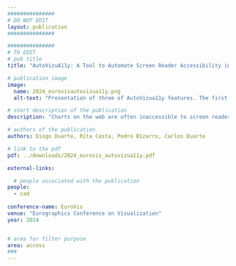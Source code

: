 ```yaml
---
###############
# DO NOT EDIT
layout: publication
###############

###############
# TO EDIT
# pub title
title: "AutoVizuA11y: A Tool to Automate Screen Reader Accessibility in Charts"

# publication image
image:
  name: 2024_eurovisautovizua11y.png
  alt-text: "Presentation of three of AutoVizua11y features. The first chart highlights the description feature. It shows a chart with an overlaid label with the text 'Calories per piece of fruit, bar chart. Automatic description: The data shows that bananas and grapes have the ...'. The second chart highlights the data insights feature. It shows a chart with a label with a Alt plus Shift + K shortcut and the text 'The value is 42.18 above the average'. The third and final chart highlights the navigation feature. It shows a chart with two Right Arrow keyboard symbols and the text 'Bananas: 105 calories'." # provide a short description for the image #a11y

# short description of the publication
description: "Charts on the web are often inaccessible to screen reader users due to the lack of expertise and time data visualization experts have for creating accessible charts. To address this, we developed AutoVizuA11y, a tool that automates accessibility features for web-based charts, generating human-like descriptions, statistical insights, and providing keyboard navigation. In usability tests with fifteen screen reader users, thirteen praised AutoVizuA11y for its intuitive design and rich information, achieving an average task completion time of 66 seconds and a success rate of 89%. The tool received an 'Excellent' SUS score of 83.5/100, and data visualization experts appreciated its ease of use and suggested expanding its support to other technologies."

# authors of the publication
authors: Diogo Duarte, Rita Costa, Pedro Bizarro, Carlos Duarte

# link to the pdf
pdf: ../downloads/2024_eurovis_autovizua11y.pdf

external-links:

  # people associated with the publication
people:
  - cad
  
conference-name: EuroVis
venue: "Eurographics Conference on Visualization"
year: 2024


# area for filter purpose
area: access
###
---
```

